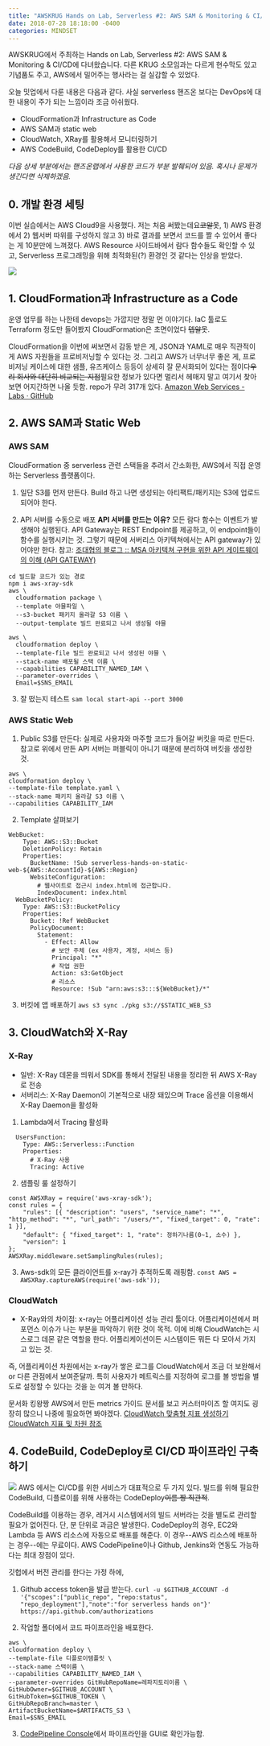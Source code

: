 ```yaml
---
title: "AWSKRUG Hands on Lab, Serverless #2: AWS SAM & Monitoring & CI/CD 참석 후기"
date: 2018-07-28 18:18:00 -0400
categories: MINDSET
---
```


AWSKRUG에서 주최하는 Hands on Lab, Serverless #2: AWS SAM & Monitoring & CI/CD에 다녀왔습니다. 다른 KRUG 소모임과는 다르게 현수막도 있고 기념품도 주고, AWS에서 밀어주는 행사라는 걸 실감할 수 있었다.

오늘 밋업에서 다룬 내용은 다음과 같다. 사실 serverless 핸즈온 보다는 DevOps에 대한 내용이 주가 되는 느낌이라 조금 아쉬웠다. 
* CloudFormation과 Infrastructure as Code
* AWS SAM과 static web
* CloudWatch, XRay를 활용해서 모니터링하기
* AWS CodeBuild, CodeDeploy를 활용한 CI/CD

_다음 상세 부분에서는 핸즈온랩에서 사용한 코드가 부분 발췌되어 있음. 혹시나 문제가 생긴다면 삭제하겠음._


## 0. 개발 환경 세팅
이번 실습에서는 AWS Cloud9을 사용했다. 저는 처음 써봤는데요~~코알못~~, 1) AWS 환경에서 2) 웹서버 따위를 구성하지 않고 3) 바로 결과를 보면서 코드를 짤 수 있어서 좋다는 게 10분만에 느껴졌다. AWS Resource 사이드바에서 람다 함수들도 확인할 수 있고, Serverless 프로그래밍을 위해 최적화된(?) 환경인 것 같다는 인상을 받았다.

![](&&&SFLOCALFILEPATH&&&1878E87B-5D67-4CAD-BFF2-9F8FCA292743.png)



## 1. CloudFormation과 Infrastructure as a Code
운영 업무를 하는 나한테 devops는 가깝지만 정말 먼 이야기다. IaC 툴로도 Terraform 정도만 들어봤지 CloudFormation은 초면이었다 ~~뎁알못~~.

CloudFormation을 이번에 써보면서 감동 받은 게, JSON과 YAML로 매우 직관적이게 AWS 자원들을 프로비저닝할 수 있다는 것. 그리고 AWS가 너무너무 좋은 게, 프로비저닝 케이스에 대한 샘플, 유즈케이스 등등이 상세히 잘 문서화되어 있다는 점이다~~우리 회사와 대단히 비교되는 지점~~필요한 정보가 있다면 멀리서 헤매지 말고 여기서 찾아보면 어지간하면 나올 듯함. repo가 무려 317개 있다. [Amazon Web Services - Labs · GitHub](https://github.com/awslabs)



## 2. AWS SAM과 Static Web
### AWS SAM
CloudFormation 중 serverless 관련 스택들을 추려서 간소화한, AWS에서 직접 운영하는 Serverless 플랫폼이다.

1. 일단 S3를 먼저 만든다. Build 하고 나면 생성되는 아티팩트/패키지는 S3에 업로드되어야 한다. 

2. API 서버를 수동으로 배포
**API 서버를 만드는 이유?**
모든 람다 함수는 이벤트가 발생해야 실행된다. API Gateway는 REST Endpoint를 제공하고, 이 endpoint들이 함수를 실행시키는 것. 그렇기 때문에 서버리스 아키텍쳐에서는 API gateway가 있어야만 한다. 
참고: [조대협의 블로그 :: MSA 아키텍쳐 구현을 위한 API 게이트웨이의 이해 (API GATEWAY)](http://bcho.tistory.com/1005)
```
cd 빌드할 코드가 있는 경로
npm i aws-xray-sdk
aws \
  cloudformation package \
  --template 야믈파일 \
  --s3-bucket 패키지 올라갈 S3 이름 \
  --output-template 빌드 완료되고 나서 생성될 야믈

aws \
  cloudformation deploy \
  --template-file 빌드 완료되고 나서 생성된 야믈 \
  --stack-name 배포될 스택 이름 \
  --capabilities CAPABILITY_NAMED_IAM \
  --parameter-overrides \
  Email=$SNS_EMAIL  
```

3. 잘 떴는지 테스트 `sam local start-api --port 3000`



### AWS Static Web
1. Public S3를 만든다: 실제로 사용자와 마주할 코드가 들어갈 버킷을 따로 만든다. 참고로 위에서 만든 API 서버는 퍼블릭이 아니기 때문에 분리하여 버킷을 생성한 것.
```
aws \
cloudformation deploy \
--template-file template.yaml \
--stack-name 패키지 올라갈 S3 이름 \
--capabilities CAPABILITY_IAM
```


2. Template 살펴보기
```
WebBucket:
    Type: AWS::S3::Bucket
    DeletionPolicy: Retain
    Properties:
      BucketName: !Sub serverless-hands-on-static-web-${AWS::AccountId}-${AWS::Region}
      WebsiteConfiguration:
        # 웹사이트로 접근시 index.html에 접근합니다.
        IndexDocument: index.html
  WebBucketPolicy:
    Type: AWS::S3::BucketPolicy
    Properties:
      Bucket: !Ref WebBucket
      PolicyDocument:
        Statement:
          - Effect: Allow
            # 보안 주체 (ex 사용자, 계정, 서비스 등)
            Principal: "*"
            # 작업 권한
            Action: s3:GetObject
            # 리소스
            Resource: !Sub "arn:aws:s3:::${WebBucket}/*"
```
3. 버킷에 앱 배포하기
`aws s3 sync ./pkg s3://$STATIC_WEB_S3`



## 3. CloudWatch와 X-Ray
### X-Ray
* 일반: X-Ray 데몬을 띄워서 SDK를 통해서 전달된 내용을 정리한 뒤 AWS X-Ray로 전송
* 서버리스: X-Ray Daemon이 기본적으로 내장 돼있으며 Trace 옵션을 이용해서 X-Ray Daemon을 활성화

1. Lambda에서 Tracing 활성화
```
  UsersFunction:                        
    Type: AWS::Serverless::Function
    Properties:
      # X-Ray 사용
      Tracing: Active
```

2. 샘플링 룰 설정하기
```
const AWSXRay = require('aws-xray-sdk');
const rules = {
    "rules": [{ "description": "users", "service_name": "*", "http_method": "*", "url_path": "/users/*", "fixed_target": 0, "rate": 1 }],
    "default": { "fixed_target": 1, "rate": 정하기나름(0~1, 소수) },
    "version": 1
};
AWSXRay.middleware.setSamplingRules(rules);
```

3. Aws-sdk의 모든 클라이언트를 x-ray가 추적하도록 래핑함.
`const AWS = AWSXRay.captureAWS(require('aws-sdk'));`


### CloudWatch
* X-Ray와의 차이점: x-ray는 어플리케이션 성능 관리 툴이다. 어플리케이션에서 퍼포먼스 이슈가 나는 부분을 파악하기 위한 것이 목적. 이에 비해 CloudWatch는 시스로그 데몬 같은 역할을 한다. 어플리케이션이든 시스템이든 뭐든 다 모아서 가지고 있는 것.

즉, 어플리케이션 차원에서는 x-ray가 쌓은 로그를 CloudWatch에서 조금 더 보완해서 or 다른 관점에서 보여준달까. 특히 사용자가 메트릭스를 지정하여 로그를 볼 방법을 별도로 설정할 수 있다는 것을 눈 여겨 볼 만하다.

문서화 킹왕짱 AWS에서 만든 metrics 가이드 문서를 보고 커스터마이즈 할 여지도 굉장히 많으니 나중에 필요하면 봐야겠다.
[CloudWatch 맞춤형 지표 생성하기](https://aws.amazon.com/ko/blogs/korea/amazon-cloudwatch-custom-metrics/)
[CloudWatch 지표 및 차원 참조](https://docs.aws.amazon.com/ko_kr/AmazonCloudWatch/latest/monitoring/CW_Support_For_AWS.html)



## 4. CodeBuild, CodeDeploy로 CI/CD 파이프라인 구축하기
![](&&&SFLOCALFILEPATH&&&1B23BEB5-6FE3-4582-ADE0-0AA255CC53CB.png)
AWS 에서는 CI/CD를 위한 서비스가 대표적으로 두 가지 있다. 빌드를 위해 필요한 CodeBuild, 디플로이를 위해 사용하는 CodeDeploy~~이름 짱 직관적~~. 

CodeBuild를 이용하는 경우, 레거시 시스템에서의 빌드 서버라는 것을 별도로 관리할 필요가 없어진다. 단, 분 단위로 과금은 발생한다. CodeDeploy의 경우, EC2와 Lambda 등 AWS 리소스에 자동으로 배포를 해준다. 이 경우--AWS 리소스에 배포하는 경우--에는 무료이다. AWS CodePipeline이나 Github, Jenkins와 연동도 가능하다는 최대 장점이 있다.

깃헙에서 버전 관리를 한다는 가정 하에,
1. Github access token을 발급 받는다.
`curl -u $GITHUB_ACCOUNT -d '{"scopes":["public_repo", "repo:status", "repo_deployment"],"note":"for serverless hands on"}' https://api.github.com/authorizations`

2. 작업할 폴더에서 코드 파이프라인을 배포한다.
```
aws \
cloudformation deploy \
--template-file 디플로이템플릿 \
--stack-name 스택이름 \
--capabilities CAPABILITY_NAMED_IAM \
--parameter-overrides GitHubRepoName=레파지토리이름 \
GitHubOwner=$GITHUB_ACCOUNT \
GitHubToken=$GITHUB_TOKEN \
GitHubRepoBranch=master \
ArtifactBucketName=$ARTIFACTS_S3 \
Email=$SNS_EMAIL
```

3. [CodePipeline Console](https://ap-southeast-1.console.aws.amazon.com/codepipeline/home?region=ap-southeast-1#/view/serverless-hands-on-pipeline)에서 파이프라인을 GUI로 확인가능함.











